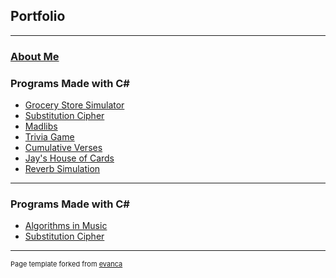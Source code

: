 ## Portfolio

---
### [About Me](README.md)
### Programs Made with C#


- [Grocery Store Simulator](sample_page.md)
- [Substitution Cipher](Substitution_Cipher.md)
- [Madlibs](Madlibs.md)
- [Trivia Game](TriviaGame.md)
- [Cumulative Verses](CumulativeVerses.md)
- [Jay's House of Cards](HouseOfCards.md)
- [Reverb Simulation](ReverbSim.md)

---
### Programs Made with C#


- [Algorithms in Music](Algorithms_in_Music.md)
- [Substitution Cipher](Substitution_Cipher.md)



---
<p style="font-size:11px">Page template forked from <a href="https://github.com/evanca/quick-portfolio">evanca</a></p>
<!-- Remove above link if you don't want to attibute -->
